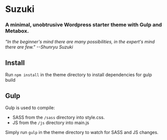 # Suzuki
### A minimal, unobtrusive Wordpress starter theme with Gulp and Metabox.

*"In the beginner's mind there are many possibilities, in the expert's mind there are few."*
*--Shunryu Suzuki*

## Install
Run `npm install` in the theme directory to install dependencies for gulp build

## Gulp
Gulp is used to compile:
- SASS from the `/sass` directory into style.css.
- JS from the `/js` directory into main.js

Simply run `gulp` in the theme directory to watch for SASS and JS changes.
